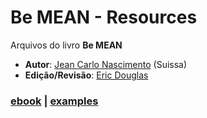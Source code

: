 # Be MEAN - Resources

Arquivos do livro **Be MEAN**

* **Autor**: [Jean Carlo Nascimento](https://github.com/suissa) (Suissa)
* **Edição/Revisão**: [Eric Douglas](https://github.com/ericdouglas)

### [ebook]() | [examples]()
